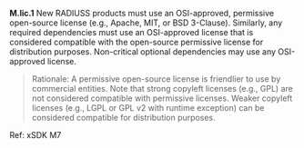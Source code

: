 
**M.lic.1**  New RADIUSS products must use an OSI-approved, permissive open-source license (e.g., Apache, MIT, or BSD 3-Clause).  Similarly, any required dependencies must use an OSI-approved license that is considered compatible with the open-source permissive license for distribution purposes. Non-critical optional dependencies may use any OSI-approved license.

> Rationale: A permissive open-source license is friendlier to use by commercial entities. Note that strong copyleft licenses (e.g., GPL) are not considered compatible with permissive licenses. Weaker copyleft licenses (e.g., LGPL or GPL v2 with runtime exception) can be considered compatible for distribution purposes.

Ref: xSDK M7
